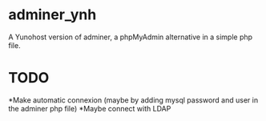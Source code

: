 adminer_ynh
===========

A Yunohost version of adminer, a phpMyAdmin alternative in a simple php file.

TODO
====
*Make automatic connexion (maybe by adding mysql password and user in the adminer php file)
*Maybe connect with LDAP